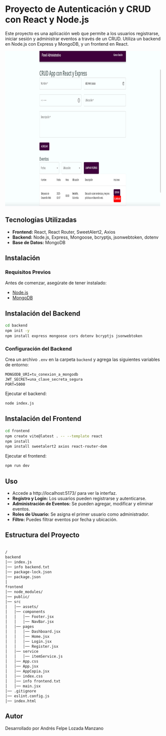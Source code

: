 # Proyecto de Autenticación y CRUD con React y Node.js

Este proyecto es una aplicación web que permite a los usuarios registrarse, iniciar sesión y administrar eventos a través de un CRUD. Utiliza un backend en Node.js con Express y MongoDB, y un frontend en React.

<img src="https://github.com/lozadandres/Gesti-n-de-Eventos/blob/main/Captura.png" width="100%" height="500" alt="App"/>

## Tecnologías Utilizadas

- **Frontend:** React, React Router, SweetAlert2, Axios
- **Backend:** Node.js, Express, Mongoose, bcryptjs, jsonwebtoken, dotenv
- **Base de Datos:** MongoDB

## Instalación

### Requisitos Previos

Antes de comenzar, asegúrate de tener instalado:

- [Node.js](https://nodejs.org/)
- [MongoDB](https://www.mongodb.com/)

## Instalación del Backend

```bash
cd backend
npm init -y
npm install express mongoose cors dotenv bcryptjs jsonwebtoken
```

### Configuración del Backend

Crea un archivo `.env` en la carpeta `backend` y agrega las siguientes variables de entorno:

```
MONGODB_URI=tu_conexion_a_mongodb
JWT_SECRET=una_clave_secreta_segura
PORT=5000
```

Ejecutar el backend:

```bash
node index.js
```

## Instalación del Frontend

```bash
cd frontend
npm create vite@latest . -- --template react
npm install
npm install sweetalert2 axios react-router-dom
```

Ejecutar el frontend:

```bash
npm run dev
```

## Uso

- Accede a http://localhost:5173/ para ver la interfaz.
- **Registro y Login:** Los usuarios pueden registrarse y autenticarse.
- **Administración de Eventos:** Se pueden agregar, modificar y eliminar eventos.
- **Roles de Usuario:** Se asigna el primer usuario como administrador.
- **Filtro:** Puedes filtrar eventos por fecha y ubicación.

## Estructura del Proyecto

```

/
backend
│── index.js
│── info backend.txt
│── package-lock.json
│── package.json
│
frontend
│── node_modules/
│── public/
│── src
│   │── assets/
│   │── components
│   │   │── Footer.jsx
│   │   │── NavBar.jsx
│   │── pages
│   │   │── Dashboard.jsx
│   │   │── Home.jsx
│   │   │── Login.jsx
│   │   │── Register.jsx
│   │── service
│   │   │── itemService.js
│   │── App.css
│   │── App.jsx
│   │── AppCopia.jsx
│   │── index.css
│   │── info frontend.txt
│   │── main.jsx
│── .gitignore
│── eslint.config.js
│── index.html

```
## Autor

Desarrollado por Andrés Felpe Lozada Manzano




